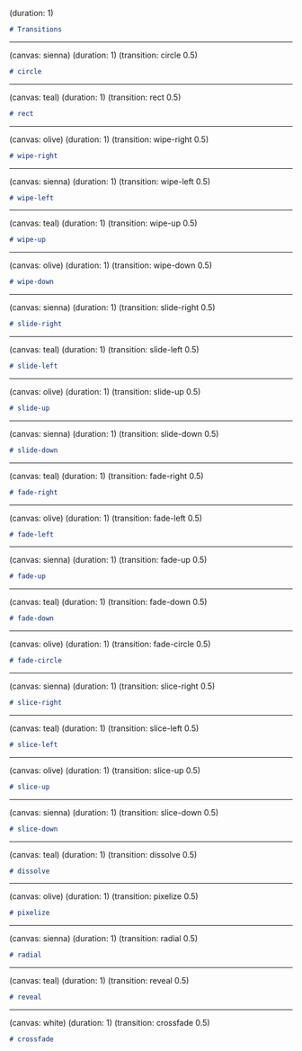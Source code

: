 (duration: 1)

```md
# Transitions
```

---

(canvas: sienna)
(duration: 1)
(transition: circle 0.5)

```md
# circle
```

---

(canvas: teal)
(duration: 1)
(transition: rect 0.5)

```md
# rect
```

---

(canvas: olive)
(duration: 1)
(transition: wipe-right 0.5)

```md
# wipe-right
```
---

(canvas: sienna)
(duration: 1)
(transition: wipe-left 0.5)

```md
# wipe-left
```
---

(canvas: teal)
(duration: 1)
(transition: wipe-up 0.5)


```md
# wipe-up
```
---

(canvas: olive)
(duration: 1)
(transition: wipe-down 0.5)

```md
# wipe-down
```
---

(canvas: sienna)
(duration: 1)
(transition: slide-right 0.5)

```md
# slide-right
```
---

(canvas: teal)
(duration: 1)
(transition: slide-left 0.5)

```md
# slide-left
```
---

(canvas: olive)
(duration: 1)
(transition: slide-up 0.5)

```md
# slide-up
```
---

(canvas: sienna)
(duration: 1)
(transition: slide-down 0.5)

```md
# slide-down
```
---

(canvas: teal)
(duration: 1)
(transition: fade-right 0.5)

```md
# fade-right
```
---

(canvas: olive)
(duration: 1)
(transition: fade-left 0.5)

```md
# fade-left
```
---

(canvas: sienna)
(duration: 1)
(transition: fade-up 0.5)

```md
# fade-up
```
---

(canvas: teal)
(duration: 1)
(transition: fade-down 0.5)

```md
# fade-down
```
---

(canvas: olive)
(duration: 1)
(transition: fade-circle 0.5)

```md
# fade-circle
```
---

(canvas: sienna)
(duration: 1)
(transition: slice-right 0.5)

```md
# slice-right
```
---

(canvas: teal)
(duration: 1)
(transition: slice-left 0.5)

```md
# slice-left
```
---

(canvas: olive)
(duration: 1)
(transition: slice-up 0.5)

```md
# slice-up
```
---

(canvas: sienna)
(duration: 1)
(transition: slice-down 0.5)

```md
# slice-down
```
---

(canvas: teal)
(duration: 1)
(transition: dissolve 0.5)

```md
# dissolve
```
---

(canvas: olive)
(duration: 1)
(transition: pixelize 0.5)

```md
# pixelize
```
---

(canvas: sienna)
(duration: 1)
(transition: radial 0.5)

```md
# radial
```
---

(canvas: teal)
(duration: 1)
(transition: reveal 0.5)

```md
# reveal
```

---

(canvas: white)
(duration: 1)
(transition: crossfade 0.5)

```md
# crossfade
```

